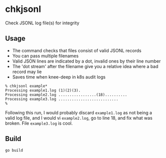 # chkjsonl
Check JSONL log file(s) for integrity

## Usage
* The command checks that files consist of valid JSONL records
* You can pass multiple filenames
* Valid JSON lines are indicated by a dot, invalid ones by their line number
* The 'dot stream' after the filename give you a relative idea where a bad record may lie
* Saves time when knee-deep in k8s audit logs

```
% chkjsonl example*
Processing example1.log (1)(2)(3).
Processing example2.log .................(18)..........
Processing example3.log ...........................
%
```
Following this run, I would probably discard `example1.log` as not being a valid log file, and I would vi `example2.log`, go to line 18, and fix what was broken. File `example3.log` is cool.

## Build
```
go build
```


